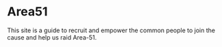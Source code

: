 # Area51
This site is a guide to recruit and empower the common people to join the cause and help us raid Area-51.

